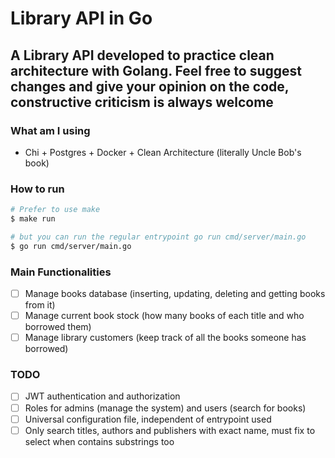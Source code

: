 # Library API in Go

A Library API developed to practice clean architecture with Golang. Feel free to suggest changes and give your opinion on the code, constructive criticism is always welcome
--- 
### What am I using
 - Chi + Postgres + Docker + Clean Architecture (literally Uncle Bob's book)

### How to run
```sh
# Prefer to use make
$ make run

# but you can run the regular entrypoint go run cmd/server/main.go
$ go run cmd/server/main.go
```

### Main Functionalities
 - [ ] Manage books database (inserting, updating, deleting and getting books from it)
 - [ ] Manage current book stock (how many books of each title and who borrowed them)
 - [ ] Manage library customers (keep track of all the books someone has borrowed)

### TODO 
 - [ ] JWT authentication and authorization
 - [ ] Roles for admins (manage the system) and users (search for books)
 - [ ] Universal configuration file, independent of entrypoint used
 - [ ] Only search titles, authors and publishers with exact name, must fix to select when contains substrings too
